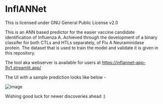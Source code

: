 # InflANNet
This is licensed under GNU General Public License v2.0

This is an ANN based predictor for the easier vaccine candidate identification of Influenza A. Achieved through the development of a binary classifer for both CTLs and HTLs separately, of Flu A Neuraminidase protein. The dataset that is used to train the model and validate it is given in this repository. 

The tool aka webserver is available for users at https://inflannet-app-9v1.streamlit.app/ 

The UI with a sample prediction looks like below -

![image](https://github.com/user-attachments/assets/3ab2b81f-99e3-43fc-bd16-96b9afdfb411)

Wishing good luck for newer discoveries ahead :)



